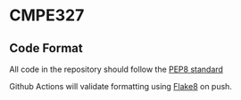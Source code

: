 # CMPE327

## Code Format

All code in the repository should follow the [PEP8 standard](https://www.python.org/dev/peps/pep-0008/)

Github Actions will validate formatting using [Flake8](https://flake8.pycqa.org/en/latest/index.html#) on push.
